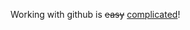 <body>
<title> Insert and Delete Elements</title>
<p>Working with github is <del>easy</del> <ins>complicated</ins>!</p>
</body>
